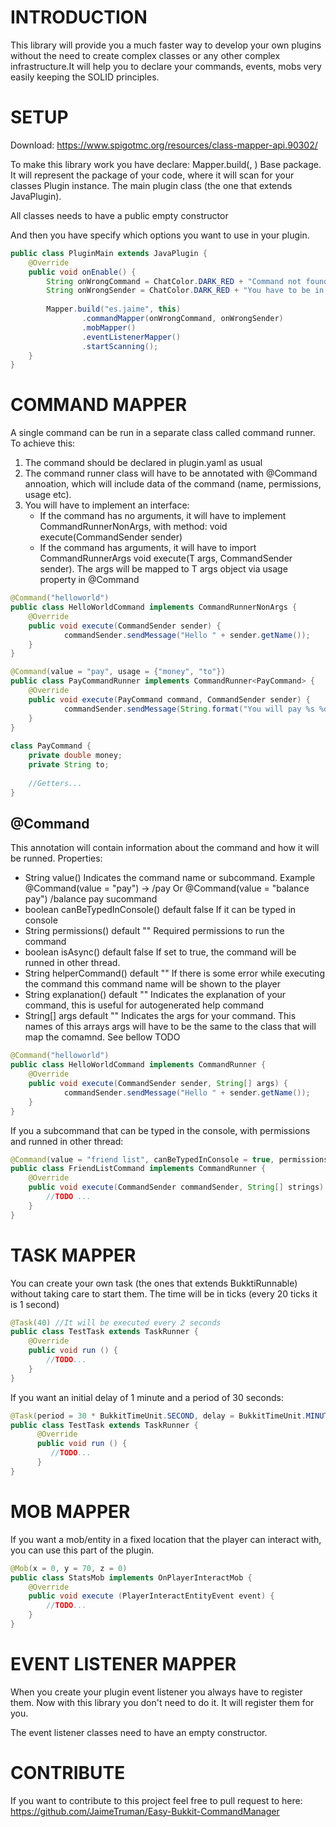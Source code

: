 
# INTRODUCTION
 
This library will provide you a much faster way to develop your own plugins without the need to create complex classes or any other complex infrastructure.It will help you to declare your commands, events, mobs very easily keeping the SOLID principles.
 
# SETUP
 
Download: https://www.spigotmc.org/resources/class-mapper-api.90302/
 
To make this library work you have declare: Mapper.build(<base package>, <plugin instance>)
Base package. It will represent the package of your code, where it will scan for your classes
Plugin instance. The main plugin class (the one that extends JavaPlugin). 

All classes needs to have a public empty constructor 

And then you have specify which options you want to use in your plugin.
 
```java
public class PluginMain extends JavaPlugin {
    @Override
    public void onEnable() {
        String onWrongCommand = ChatColor.DARK_RED + "Command not found";
        String onWrongSender = ChatColor.DARK_RED + "You have to be in the server";
 
        Mapper.build("es.jaime", this)
                .commandMapper(onWrongCommand, onWrongSender)
                .mobMapper()
                .eventListenerMapper()
                .startScanning();
    }
}
``` 
 
# COMMAND MAPPER

A single command can be run in a separate class called command runner. To achieve this:
1. The command should be declared in plugin.yaml as usual
2. The command runner class will have to be annotated with @Command annoation, which will include data of the command (name, permissions, usage etc).
3. You will have to implement an interface: 
	- If the command has no arguments, it will have to implement CommandRunnerNonArgs, with method: void execute(CommandSender sender)
	- If the command has arguments, it will have to import CommandRunnerArgs void execute(T args, CommandSender sender). The args will be mapped to T args object via usage property in @Command 
 
```java
@Command("helloworld")
public class HelloWorldCommand implements CommandRunnerNonArgs {
	@Override
	public void execute(CommandSender sender) {
        	commandSender.sendMessage("Hello " + sender.getName());
	}
}
```

```java
@Command(value = "pay", usage = {"money", "to"})
public class PayCommandRunner implements CommandRunner<PayCommand> {
	@Override
	public void execute(PayCommand command, CommandSender sender) {
        	commandSender.sendMessage(String.format("You will pay %s %d$", command.getTo, command.getMoney));
	}
}
	
class PayCommand {
	private double money;
	private String to;
	
	//Getters...
}
```
	
## @Command
This annotation will contain information about the command and how it will be runned. Properties:

- String value() Indicates the command name or subcommand. Example @Command(value = "pay") -> /pay Or @Command(value = "balance pay") /balance pay sucommand
- boolean canBeTypedInConsole() default false If it can be typed in console
- String permissions() default "" Required permissions to run the command
- boolean isAsync() default false If set to true, the command will be runned in other thread.
- String helperCommand() default "" If there is some error while executing the command this command name will be shown to the player
- String explanation() default "" Indicates the explanation of your command, this is useful for autogenerated help command
- String[] args default "" Indicates the args for your command. This names of this arrays args will have to be the same to the class that will map the comamnd. See bellow TODO
	
```java
@Command("helloworld")
public class HelloWorldCommand implements CommandRunner {
	@Override
	public void execute(CommandSender sender, String[] args) {
        	commandSender.sendMessage("Hello " + sender.getName());
	}
}
```
 
If you a subcommand that can be typed in the console, with permissions and runned in other thread:
 
```java
@Command(value = "friend list", canBeTypedInConsole = true, permissions = "bukkit.broadcast.user", asynch = true)
public class FriendListCommand implements CommandRunner {
    @Override
    public void execute(CommandSender commandSender, String[] strings) {
        //TODO ...
    }
}
``` 
 
# TASK MAPPER

You can create your own task (the ones that extends BukktiRunnable) without taking care to start them. The time will be in ticks (every 20 ticks it is 1 second)

```java
@Task(40) //It will be executed every 2 seconds
public class TestTask extends TaskRunner {
    @Override
    public void run () {
        //TODO...
    }
}
```

If you want an initial delay of 1 minute and a period of 30 seconds:

```java
@Task(period = 30 * BukkitTimeUnit.SECOND, delay = BukkitTimeUnit.MINUTE)
public class TestTask extends TaskRunner {
      @Override
      public void run () {
      	 //TODO...
      }
}
``` 
 
# MOB MAPPER
 
If you want a mob/entity in a fixed location that the player can interact with, you can use this part of the plugin. 

```java
@Mob(x = 0, y = 70, z = 0)
public class StatsMob implements OnPlayerInteractMob {
    @Override
    public void execute (PlayerInteractEntityEvent event) {
        //TODO...
    }
}
```
 
# EVENT LISTENER MAPPER
 
When you create your plugin event listener you always have to register them. Now with this library you don't need to do it. It will register them for you. 
 
The event listener classes need to have an empty constructor.
 
 
# CONTRIBUTE
 
If you want to contribute to this project feel free to pull request to here: https://github.com/JaimeTruman/Easy-Bukkit-CommandManager
